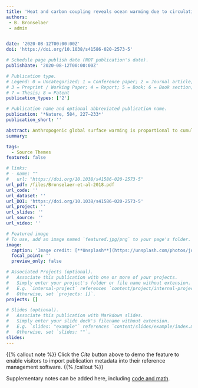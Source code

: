 ```yaml
---
title: 'Heat and carbon coupling reveals ocean warming due to circulation changes'
authors:
 - B. Bronselaer 
 - admin


date: '2020-08-12T00:00:00Z'
doi: 'https://doi.org/10.1038/s41586-020-2573-5'

# Schedule page publish date (NOT publication's date).
publishDate: '2020-08-12T00:00:00Z'

# Publication type.
# Legend: 0 = Uncategorized; 1 = Conference paper; 2 = Journal article;
# 3 = Preprint / Working Paper; 4 = Report; 5 = Book; 6 = Book section;
# 7 = Thesis; 8 = Patent
publication_types: ['2']

# Publication name and optional abbreviated publication name.
publication: '*Nature, 584, 227–233*'
publication_short: ''

abstract: Anthropogenic global surface warming is proportional to cumulative carbon emissions1,2,3; this relationship is partly determined by the uptake and storage of heat and carbon by the ocean4. The rates and patterns of ocean heat and carbon storage are influenced by ocean transport, such as mixing and large-scale circulation5,6,7,8,9,10. However, existing climate models do not accurately capture the observed patterns of ocean warming, with a large spread in their projections of ocean circulation and ocean heat uptake8,11. Additionally, assessing the influence of ocean circulation changes (specifically, the redistribution of heat by resolved advection) on patterns of observed and simulated ocean warming remains a challenge. Here we establish a linear relationship between the heat and carbon uptake of the ocean in response to anthropogenic emissions. This relationship is determined mainly by intrinsic parameters of the Earth system—namely, the ocean carbon buffer capacity, the radiative forcing of carbon dioxide and the carbon inventory of the ocean. We use this relationship to reveal the effect of changes in ocean circulation from carbon dioxide forcing on patterns of ocean warming in both observations and global Earth system models from the Fifth Coupled Model Intercomparison Project (CMIP5). We show that historical patterns of ocean warming are shaped by ocean heat redistribution, which CMIP5 models simulate poorly. However, we find that projected patterns of heat storage are primarily dictated by the pre-industrial ocean circulation (and small changes in unresolved ocean processes)—that is, by the patterns of added heat owing to ocean uptake of excess atmospheric heat rather than ocean warming by circulation changes. Climate models show more skill in simulating ocean heat storage by the pre-industrial circulation compared to heat redistribution, indicating that warming patterns of the ocean may become more predictable as the climate warms.
summary: 

tags:
  - Source Themes
featured: false

# links:
# - name: ""
#   url: "https://doi.org/10.1038/s41586-020-2573-5"
url_pdf: /files/Bronselaer-et-al-2018.pdf
url_code: ''
url_dataset: ''
url_DOI: 'https://doi.org/10.1038/s41586-020-2573-5'
url_project: ''
url_slides: ''
url_source: ''
url_video: ''

# Featured image
# To use, add an image named `featured.jpg/png` to your page's folder.
image:
  caption: 'Image credit: [**Unsplash**](https://unsplash.com/photos/jdD8gXaTZsc)'
  focal_point: ''
  preview_only: false

# Associated Projects (optional).
#   Associate this publication with one or more of your projects.
#   Simply enter your project's folder or file name without extension.
#   E.g. `internal-project` references `content/project/internal-project/index.md`.
#   Otherwise, set `projects: []`.
projects: []

# Slides (optional).
#   Associate this publication with Markdown slides.
#   Simply enter your slide deck's filename without extension.
#   E.g. `slides: "example"` references `content/slides/example/index.md`.
#   Otherwise, set `slides: ""`.
slides:
---
```


{{% callout note %}}
Click the _Cite_ button above to demo the feature to enable visitors to import publication metadata into their reference management software.
{{% /callout %}}

Supplementary notes can be added here, including [code and math](https://wowchemy.com/docs/content/writing-markdown-latex/).
